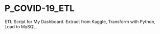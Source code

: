 # P_COVID-19_ETL
ETL Script for My Dashboard. Extract from Kaggle, Transform with Python, Load to MySQL. 
